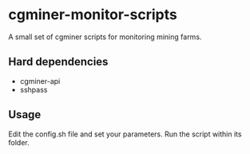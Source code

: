 # cgminer-monitor-scripts
A small set of cgminer scripts for monitoring mining farms.

## Hard dependencies
- cgminer-api
- sshpass

## Usage

Edit the config.sh file and set your parameters. Run the script within its folder.
